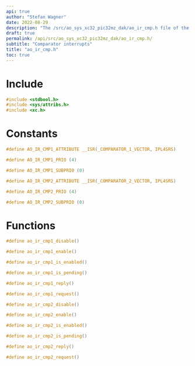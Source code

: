 ```yaml
---
api: true
author: "Stefan Wagner"
date: 2022-08-29
description: "The /src/ao_sys_xc32_pic32mz_dak/ao_ir_cmp.h file of the ao real-time operating system."
draft: true
permalink: /api/src/ao_sys_xc32_pic32mz_dak/ao_ir_cmp.h/
subtitle: "Comparator interrupts"
title: "ao_ir_cmp.h"
toc: true
---
```


# Include

```c
#include <stdbool.h>
#include <sys/attribs.h>
#include <xc.h>
```

# Constants

```c
#define AO_IR_CMP1_ATTRIBUTE __ISR(_COMPARATOR_1_VECTOR, IPL4SRS)
```

```c
#define AO_IR_CMP1_PRIO (4)
```

```c
#define AO_IR_CMP1_SUBPRIO (0)
```

```c
#define AO_IR_CMP2_ATTRIBUTE __ISR(_COMPARATOR_2_VECTOR, IPL4SRS)
```

```c
#define AO_IR_CMP2_PRIO (4)
```

```c
#define AO_IR_CMP2_SUBPRIO (0)
```

# Functions

```c
#define ao_ir_cmp1_disable()
```

```c
#define ao_ir_cmp1_enable()
```

```c
#define ao_ir_cmp1_is_enabled()
```

```c
#define ao_ir_cmp1_is_pending()
```

```c
#define ao_ir_cmp1_reply()
```

```c
#define ao_ir_cmp1_request()
```

```c
#define ao_ir_cmp2_disable()
```

```c
#define ao_ir_cmp2_enable()
```

```c
#define ao_ir_cmp2_is_enabled()
```

```c
#define ao_ir_cmp2_is_pending()
```

```c
#define ao_ir_cmp2_reply()
```

```c
#define ao_ir_cmp2_request()
```
